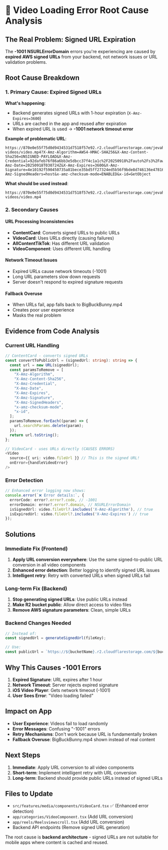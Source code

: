 # 🚨 Video Loading Error Root Cause Analysis

## **The Real Problem: Signed URL Expiration**

The **-1001 NSURLErrorDomain** errors you're experiencing are caused by **expired AWS signed URLs** from your backend, not network issues or URL validation problems.

## **Root Cause Breakdown**

### 1. **Primary Cause: Expired Signed URLs**

**What's happening**:
- Backend generates signed URLs with 1-hour expiration (`X-Amz-Expires=3600`)
- URLs are cached in the app and reused after expiration
- When expired URL is used → **-1001 network timeout error**

**Example of problematic URL**:
```
https://870e0e55f75d0d9434531d7518f57e92.r2.cloudflarestorage.com/jevah/jevah/media-videos/video.mp4?X-Amz-Algorithm=AWS4-HMAC-SHA256&X-Amz-Content-Sha256=UNSIGNED-PAYLOAD&X-Amz-Credential=92dafeb76f86a6bb3e5dbcc37f4c1a1c%2F20250918%2Fauto%2Fs3%2Faws4_request&X-Amz-Date=20250918T030724Z&X-Amz-Expires=3600&X-Amz-Signature=4e10192f590450735a81bece35bd5ff27324ed5b56f9bde8d746136e478167c7&X-Amz-SignedHeaders=host&x-amz-checksum-mode=ENABLED&x-id=GetObject
```

**What should be used instead**:
```
https://870e0e55f75d0d9434531d7518f57e92.r2.cloudflarestorage.com/jevah/jevah/media-videos/video.mp4
```

### 2. **Secondary Causes**

#### **URL Processing Inconsistencies**
- **ContentCard**: Converts signed URLs to public URLs
- **VideoCard**: Uses URLs directly (causing failures)
- **AllContentTikTok**: Has different URL validation
- **VideoComponent**: Uses different URL handling

#### **Network Timeout Issues**
- Expired URLs cause network timeouts (-1001)
- Long URL parameters slow down requests
- Server doesn't respond to expired signature requests

#### **Fallback Overuse**
- When URLs fail, app falls back to BigBuckBunny.mp4
- Creates poor user experience
- Masks the real problem

## **Evidence from Code Analysis**

### **Current URL Handling**
```typescript
// ContentCard - converts signed URLs
const convertToPublicUrl = (signedUrl: string): string => {
  const url = new URL(signedUrl);
  const paramsToRemove = [
    "X-Amz-Algorithm",
    "X-Amz-Content-Sha256",
    "X-Amz-Credential",
    "X-Amz-Date",
    "X-Amz-Expires",
    "X-Amz-Signature",
    "X-Amz-SignedHeaders",
    "x-amz-checksum-mode",
    "x-id",
  ];
  paramsToRemove.forEach((param) => {
    url.searchParams.delete(param);
  });
  return url.toString();
};

// VideoCard - uses URLs directly (CAUSES ERRORS)
<Video
  source={{ uri: video.fileUrl }} // This is the signed URL!
  onError={handleVideoError}
/>
```

### **Error Detection**
```typescript
// Enhanced error logging now shows:
console.error(`❌ Error details:`, {
  errorCode: error?.error?.code, // -1001
  errorDomain: error?.error?.domain, // NSURLErrorDomain
  isSignedUrl: video.fileUrl?.includes('X-Amz-Algorithm'), // true
  isExpiredUrl: video.fileUrl?.includes('X-Amz-Expires') // true
});
```

## **Solutions**

### **Immediate Fix (Frontend)**
1. **Apply URL conversion everywhere**: Use the same signed-to-public URL conversion in all video components
2. **Enhanced error detection**: Better logging to identify signed URL issues
3. **Intelligent retry**: Retry with converted URLs when signed URLs fail

### **Long-term Fix (Backend)**
1. **Stop generating signed URLs**: Use public URLs instead
2. **Make R2 bucket public**: Allow direct access to video files
3. **Remove AWS signature parameters**: Clean, simple URLs

### **Backend Changes Needed**
```javascript
// Instead of:
const signedUrl = generateSignedUrl(fileKey);

// Use:
const publicUrl = `https://${bucketName}.r2.cloudflarestorage.com/${bucketPath}/${fileKey}`;
```

## **Why This Causes -1001 Errors**

1. **Expired Signature**: URL expires after 1 hour
2. **Network Timeout**: Server rejects expired signature
3. **iOS Video Player**: Gets network timeout (-1001)
4. **User Sees Error**: "Video loading failed"

## **Impact on App**

- **User Experience**: Videos fail to load randomly
- **Error Messages**: Confusing "-1001" errors
- **Retry Mechanisms**: Don't work because URL is fundamentally broken
- **Fallback Overuse**: BigBuckBunny.mp4 shown instead of real content

## **Next Steps**

1. **Immediate**: Apply URL conversion to all video components
2. **Short-term**: Implement intelligent retry with URL conversion
3. **Long-term**: Backend should provide public URLs instead of signed URLs

## **Files to Update**

- `src/features/media/components/VideoCard.tsx` ✅ (Enhanced error detection)
- `app/categories/VideoComponent.tsx` (Add URL conversion)
- `app/reels/Reelsviewscroll.tsx` (Add URL conversion)
- Backend API endpoints (Remove signed URL generation)

The root cause is **backend architecture** - signed URLs are not suitable for mobile apps where content is cached and reused.


